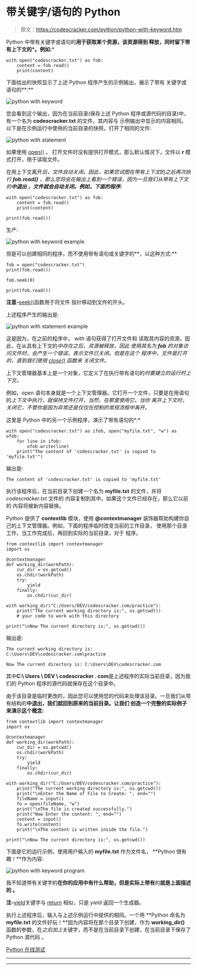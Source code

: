 # 带关键字/语句的 Python

> 原文：<https://codescracker.com/python/python-with-keyword.htm>

Python 中带有关键字或语句的**用于获取某个资源，该资源得到 释放，同时留下带有上下文的*。例如:***

```
with open("codescracker.txt") as fob:
    content = fob.read()
    print(content)
```

下面给出的快照显示了上述 Python 程序产生的示例输出，展示了带有 关键字或语句的**:**

![python with keyword](img/fb580c441a33350913105a6914b72086.png)

您会看到这个输出，因为在当前目录(保存上述 Python 程序或源代码的目录)中，有一个名为 **codescracker.txt** 的文件，其内容与 示例输出中显示的内容相同。以下是在示例运行中使用的当前目录的快照，打开了相同的文件:

![python with statement](img/f09e278b2fa6df82af1a5cba2e0d0de3.png)

如果使用 [open()](/python/python-open-function.htm) ， 打开文件时没有提供打开模式，那么默认情况下，文件以 **r** 模式打开，用于读取文件。

在用上下文离开*后，文件自动关闭。因此，如果您试图在带有上下文*的*之后再次执行 **fob.read()** ，那么您将会在输出上看到一个错误，因为一旦我们从带有上下文的**中退出 ，文件就会自动关闭。例如，下面的程序:***

```
with open("codescracker.txt") as fob:
    content = fob.read()
    print(content)

print(fob.read())
```

生产:

![python with keyword example](img/b77f5f1dfc760ceaf9e9e8c378b427bc.png)

但是可以创建相同的程序，而不使用带有语句或关键字的**，以这种方式:**

```
fob = open("codescracker.txt")
print(fob.read())

fob.seek(0)

print(fob.read())
```

**注意-**[seek()](/python/python-seek-function.htm)函数用于将文件 指针移动到文件的开头。

上述程序产生的输出是:

![python with statement example](img/9f59afdc6ab560fc9929b89947e0f4d2.png)

这是因为，在之前的程序中， *with* 语句获得了打开文件和 读取其内容的资源。因此，在从具有上下文的*中存在之后，资源被释放，因此 使用其名为 **fob** 的对象访问文件时，会产生一个错误，表示文件已关闭。但是在这个 程序中，文件是打开的，直到我们使用 [close()](/python/python-close-function.htm) 函数来 关闭文件。*

上下文管理器基本上是一个对象，它定义了在执行带有语句的*时要建立的运行时上下文。*

例如，open 语句本身就是一个上下文管理器。它打开一个文件，只要是在用语句的*上下文中执行，就保持文件打开，当然，在那里使用它。当你 离开上下文时，关闭它，不管你是因为异常还是仅仅在控制的常规流程中离开。*

这里是 Python 中的另一个示例程序，演示了带有语句的*:*

```
with open("codescracker.txt") as ifob, open("myfile.txt", "w") as ofob:
    for line in ifob:
        ofob.write(line)
    print("The content of 'codescracker.txt' is copied to 'myfile.txt'")
```

输出是:

```
The content of 'codescracker.txt' is copied to 'myfile.txt'
```

执行该程序后，在当前目录下创建一个名为 **myfile.txt** 的文件，并将 *codescracker.txt* 文件的 内容复制到其中。如果这个文件已经存在，那么它以前的 内容将被新内容替换。

Python 提供了 **contextlib** 模块，使用 **@contextmanager** 装饰器帮助构建你自己的上下文管理器。例如，下面的程序临时改变当前的工作目录， 使用那个目录工作，当工作完成后，再回到实际的当前目录，对于 程序。

```
from contextlib import contextmanager
import os

@contextmanager
def working_dir(workPath):
    cur_dir = os.getcwd()
    os.chdir(workPath)
    try:
        yield
    finally:
        os.chdir(cur_dir)

with working_dir("C:/Users/DEV/codescracker.com/practice"):
    print("The current working directory is:", os.getcwd())
    # your code to work with this directory

print("\nNow The current directory is:", os.getcwd())
```

输出是:

```
The current working directory is: C:\Users\DEV\codescracker.com\practice

Now The current directory is: C:\Users\DEV\codescracker.com
```

其中**C:\ Users \ DEV \ codescracker . com**是上述程序的实际当前目录，因为我们的 Python 程序的源代码就保存在这个目录中。

由于该目录是临时更改的，因此您可以使用您的代码来处理该目录。一旦我们从带有结构的**中退出，我们就回到原来的当前目录。让我们 创造一个完整的实际例子来演示这个概念:**

```
from contextlib import contextmanager
import os

@contextmanager
def working_dir(workPath):
    cur_dir = os.getcwd()
    os.chdir(workPath)
    try:
        yield
    finally:
        os.chdir(cur_dir)

with working_dir("C:/Users/DEV/codescracker.com/practice"):
    print("The current working directory is:", os.getcwd())
    print("\nEnter the Name of File to Create: ", end="")
    fileName = input()
    fo = open(fileName, "w")
    print("\nThe file is created successfully.")
    print("Now Enter the content: ", end="")
    content = input()
    fo.write(content)
    print("\nThe content is written inside the file.")

print("\nNow The current directory is:", os.getcwd())
```

下面是它的运行示例，使用用户输入的 **myfile.txt** 作为文件名， **Python 很有趣！**作为内容:

![python with keyword program](img/1f6ce84d0a10ce67601c69b05ea638ef.png)

我不知道带有关键字的**在你的应用中有什么帮助，但是实际上带有**的**就是上面描述的 。**

**注-**[yield](/python/python-yield-keyword.htm)关键字与 [return](/python/python-return-keyword.htm) 相似，只是 *yield* 返回一个生成器。

执行上述程序后，输入与上述示例运行中提供的相同。一个用 **Python 命名为 **myfile.txt** 的文件好玩！**因为内容将在那个目录下创建，作为 **working_dir()** 函数的参数，在*之后加上*关键字，而不是在当前目录下创建，在当前目录下保存了 Python 源代码 。

[Python 在线测试](/exam/showtest.php?subid=10)

* * *

* * *